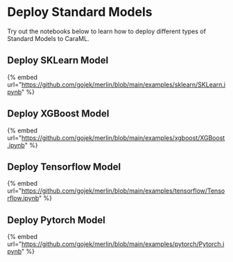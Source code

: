 # Deploy Standard Models

Try out the notebooks below to learn how to deploy different types of Standard Models to CaraML.

## Deploy SKLearn Model

{% embed url="https://github.com/gojek/merlin/blob/main/examples/sklearn/SKLearn.ipynb" %}

## Deploy XGBoost Model

{% embed url="https://github.com/gojek/merlin/blob/main/examples/xgboost/XGBoost.ipynb" %}

## Deploy Tensorflow Model

{% embed url="https://github.com/gojek/merlin/blob/main/examples/tensorflow/Tensorflow.ipynb" %}

## Deploy Pytorch Model

{% embed url="https://github.com/gojek/merlin/blob/main/examples/pytorch/Pytorch.ipynb" %}
